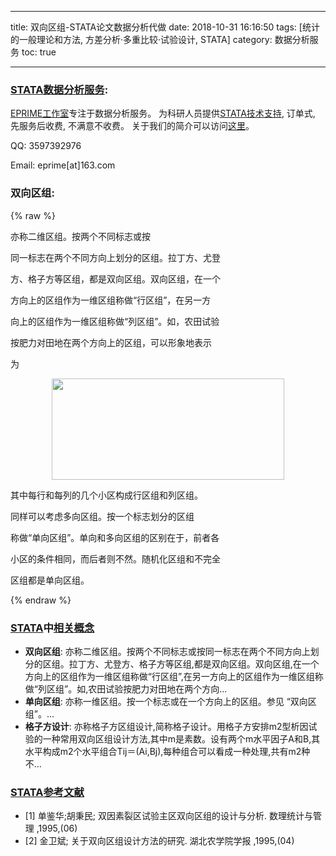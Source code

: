 
---
title: 双向区组-STATA论文数据分析代做
date: 2018-10-31 16:16:50
tags: [统计的一般理论和方法, 方差分析·多重比较·试验设计, STATA]
category: 数据分析服务
toc: true

---



<span></span>
<!-- more -->

### [STATA](/tags/STATA/)[数据分析服务](/categories/数据分析服务/):
[EPRIME工作室](http://eprime.cn/)专注于数据分析服务。
为科研人员提供[STATA技术支持](http://eprime.cn/2018/08/18/EPRIME工作室STATA代做服务详情/), 订单式, 先服务后收费, 不满意不收费。
关于我们的简介可以访问[这里](http://eprime.cn/2018/08/17/关于EPRIME工作室/)。

QQ: 3597392976

Email: eprime[at]163.com



### 双向区组:

{% raw %}
<div class="p1">亦称二维区组。按两个不同标志或按
同一标志在两个不同方向上划分的区组。拉丁方、尤登
方、格子方等区组，都是双向区组。双向区组，在一个
方向上的区组作为一维区组称做“行区组”，在另一方
向上的区组作为一维区组称做“列区组”。如，农田试验
按肥力对田地在两个方向上的区组，可以形象地表示
为<p align="center"><span class="imgdiv" style="text-align:center;"><img onclick="zoomPic(this);" align="absmiddle" width="372" height="162" src="/CRFDPIC/R200806043/R200806043.0220.1%5B0565ae307152%5D.png"></span></p>
其中每行和每列的几个小区构成行区组和列区组。
<p>同样可以考虑多向区组。按一个标志划分的区组
称做“单向区组”。单向和多向区组的区别在于，前者各
小区的条件相同，而后者则不然。随机化区组和不完全
区组都是单向区组。</p></div>
{% endraw %}



### [STATA](/tags/STATA/)中[相关概念](/categories/数据分析服务)

- **双向区组**: 亦称二维区组。按两个不同标志或按同一标志在两个不同方向上划分的区组。拉丁方、尤登方、格子方等区组,都是双向区组。双向区组,在一个方向上的区组作为一维区组称做“行区组”,在另一方向上的区组作为一维区组称做“列区组”。如,农田试验按肥力对田地在两个方向...
- **单向区组**: 亦称一维区组。按一个标志或在一个方向上的区组。参见 “双向区组”。...
- **格子方设计**: 亦称格子方区组设计,简称格子设计。用格子方安排m2型析因试验的一种常用双向区组设计方法,其中m是素数。设有两个m水平因子A和B,其水平构成m2个水平组合Tij＝(Ai,Bj),每种组合可以看成一种处理,共有m2种不...


### [STATA](/tags/STATA/)[参考文献](/categories/数据分析服务/)

- [1]  单鉴华;胡秉民; 双因素裂区试验主区双向区组的设计与分析. 数理统计与管理 ,1995,(06)
- [2]  金卫斌; 关于双向区组设计方法的研究. 湖北农学院学报 ,1995,(04)



